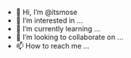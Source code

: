 - 👋 Hi, I’m @itsmose
- 👀 I’m interested in ...
- 🌱 I’m currently learning ...
- 💞️ I’m looking to collaborate on ...
- 📫 How to reach me ...

<!---
itsmose/itsmose is a ✨ special ✨ repository because its `README.md` (this file) appears on your GitHub profile.
You can click the Preview link to take a look at your changes.
--->

